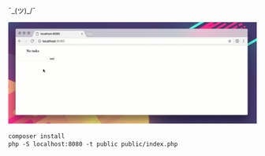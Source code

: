 ¯\_(ツ)_/¯

![demo](demo.gif)

```
composer install
php -S localhost:8080 -t public public/index.php
```
